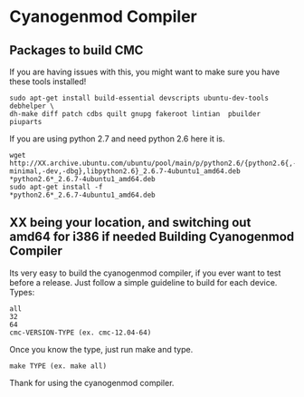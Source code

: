 Cyanogenmod Compiler
=========

Packages to build CMC
------------------
If you are having issues with this, you might want to make sure you have these tools installed!

    sudo apt-get install build-essential devscripts ubuntu-dev-tools debhelper \
    dh-make diff patch cdbs quilt gnupg fakeroot lintian  pbuilder piuparts
    
If you are using python 2.7 and need python 2.6 here it is.

    wget http://XX.archive.ubuntu.com/ubuntu/pool/main/p/python2.6/{python2.6{,-minimal,-dev,-dbg},libpython2.6}_2.6.7-4ubuntu1_amd64.deb
    *python2.6*_2.6.7-4ubuntu1_amd64.deb
    sudo apt-get install -f
    *python2.6*_2.6.7-4ubuntu1_amd64.deb
XX being your location, and switching out amd64 for i386 if needed
Building Cyanogenmod Compiler
------------------
Its very easy to build the cyanogenmod compiler, if you ever want to test before a release. Just follow a simple guideline to build for each device.
Types:

    all
    32
    64
    cmc-VERSION-TYPE (ex. cmc-12.04-64)
  
Once you know the type, just run make and type.

    make TYPE (ex. make all)

Thank for using the cyanogenmod compiler.
     